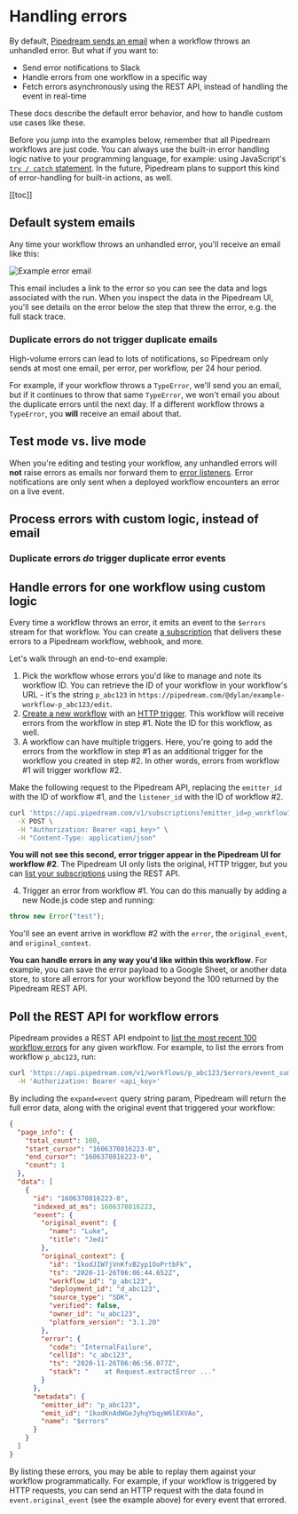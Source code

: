# Handling errors

By default, [Pipedream sends an email](#default-system-emails) when a workflow throws an unhandled error. But what if you want to:

- Send error notifications to Slack
- Handle errors from one workflow in a specific way
- Fetch errors asynchronously using the REST API, instead of handling the event in real-time

These docs describe the default error behavior, and how to handle custom use cases like these.

Before you jump into the examples below, remember that all Pipedream workflows are just code. You can always use the built-in error handling logic native to your programming language, for example: using JavaScript's [`try / catch` statement](https://developer.mozilla.org/en-US/docs/Web/JavaScript/Reference/Statements/try...catch). In the future, Pipedream plans to support this kind of error-handling for built-in actions, as well.

[[toc]]

## Default system emails

Any time your workflow throws an unhandled error, you'll receive an email like this:

<img src="https://res.cloudinary.com/pipedreamin/image/upload/v1656630943/docs/Screen_Shot_2022-06-29_at_6.20.42_PM_kmsjbr.png" alt="Example error email">

This email includes a link to the error so you can see the data and logs associated with the run. When you inspect the data in the Pipedream UI, you'll see details on the error below the step that threw the error, e.g. the full stack trace.

### Duplicate errors do not trigger duplicate emails

High-volume errors can lead to lots of notifications, so Pipedream only sends at most one email, per error, per workflow, per 24 hour period.

For example, if your workflow throws a `TypeError`, we'll send you an email, but if it continues to throw that same `TypeError`, we won't email you about the duplicate errors until the next day. If a different workflow throws a `TypeError`, you **will** receive an email about that.

## Test mode vs. live mode

When you're editing and testing your workflow, any unhandled errors will **not** raise errors as emails nor forward them to [error listeners](#process-errors-with-custom-logic-instead-of-email-using-the-errors-stream). Error notifications are only sent when a deployed workflow encounters an error on a live event.

## Process errors with custom logic, instead of email

### Duplicate errors _do_ trigger duplicate error events

## Handle errors for one workflow using custom logic

Every time a workflow throws an error, it emits an event to the `$errors` stream for that workflow. You can create [a subscription](/api/rest/#listen-for-events-from-another-source-or-workflow) that delivers these errors to a Pipedream workflow, webhook, and more.

Let's walk through an end-to-end example:

1. Pick the workflow whose errors you'd like to manage and note its workflow ID. You can retrieve the ID of your workflow in your workflow's URL - it's the string `p_abc123` in `https://pipedream.com/@dylan/example-workflow-p_abc123/edit`.
2. [Create a new workflow](https://pipedream.com/new) with an [HTTP trigger](/workflows/steps/triggers/#http). This workflow will receive errors from the workflow in step #1. Note the ID for this workflow, as well.
3. A workflow can have multiple triggers. Here, you're going to add the errors from the workflow in step #1 as an additional trigger for the workflow you created in step #2. In other words, errors from workflow #1 will trigger workflow #2.

Make the following request to the Pipedream API, replacing the `emitter_id` with the ID of workflow #1, and the `listener_id` with the ID of workflow #2.

```bash
curl 'https://api.pipedream.com/v1/subscriptions?emitter_id=p_workflow1&listener_id=p_workflow2&event_name=$errors' \
  -X POST \
  -H "Authorization: Bearer <api_key>" \
  -H "Content-Type: application/json"
```

**You will not see this second, error trigger appear in the Pipedream UI for workflow #2**. The Pipedream UI only lists the original, HTTP trigger, but you can [list your subscriptions](/api/rest/#get-current-user-s-subscriptions) using the REST API.

4. Trigger an error from workflow #1. You can do this manually by adding a new Node.js code step and running: 

```javascript
throw new Error("test");
```

You'll see an event arrive in workflow #2 with the `error`, the `original_event`, and `original_context`.

**You can handle errors in any way you'd like within this workflow**. For example, you can save the error payload to a Google Sheet, or another data store, to store all errors for your workflow beyond the 100 returned by the Pipedream REST API.

## Poll the REST API for workflow errors

Pipedream provides a REST API endpoint to [list the most recent 100 workflow errors](/api/rest/#get-workflow-errors) for any given workflow. For example, to list the errors from workflow `p_abc123`, run:

```bash
curl 'https://api.pipedream.com/v1/workflows/p_abc123/$errors/event_summaries?expand=event' \
  -H 'Authorization: Bearer <api_key>'
```

By including the `expand=event` query string param, Pipedream will return the full error data, along with the original event that triggered your workflow:

```json
{
  "page_info": {
    "total_count": 100,
    "start_cursor": "1606370816223-0",
    "end_cursor": "1606370816223-0",
    "count": 1
  },
  "data": [
    {
      "id": "1606370816223-0",
      "indexed_at_ms": 1606370816223,
      "event": {
        "original_event": {
          "name": "Luke",
          "title": "Jedi"
        },
        "original_context": {
          "id": "1kodJIW7jVnKfvB2yp1OoPrtbFk",
          "ts": "2020-11-26T06:06:44.652Z",
          "workflow_id": "p_abc123",
          "deployment_id": "d_abc123",
          "source_type": "SDK",
          "verified": false,
          "owner_id": "u_abc123",
          "platform_version": "3.1.20"
        },
        "error": {
          "code": "InternalFailure",
          "cellId": "c_abc123",
          "ts": "2020-11-26T06:06:56.077Z",
          "stack": "    at Request.extractError ..."
        }
      },
      "metadata": {
        "emitter_id": "p_abc123",
        "emit_id": "1kodKnAdWGeJyhqYbqyW6lEXVAo",
        "name": "$errors"
      }
    }
  ]
}
```

By listing these errors, you may be able to replay them against your workflow programmatically. For example, if your workflow is triggered by HTTP requests, you can send an HTTP request with the data found in `event.original_event` (see the example above) for every event that errored.